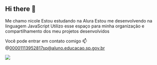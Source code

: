 ## Hi there 👋

Me chamo nicole 
Estou estudando na Alura
Estou me desenvolvendo na linguagem JavaScript
Utilizo esse espaço para minha organização e compartilhamento dos meu projetos desenvolvidos

Você pode entrar em contato comigo 📫
@00001113952817sp@aluno.educacao.sp.gov.br

![](https://images.app.goo.gl/8mB5LWtSVff9eFhs7)
